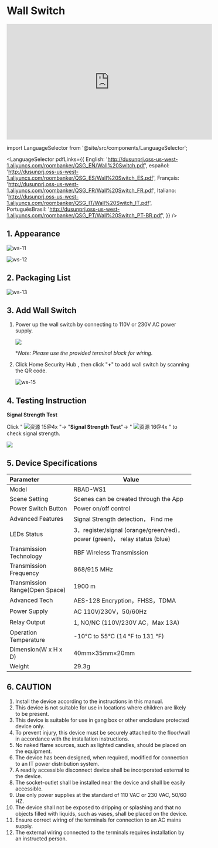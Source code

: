 # Wall Switch

<div class="centered-video">
<iframe width="560" height="315" src="https://www.youtube.com/embed/sTR1eejzWsk?si=ytDrijssuAqkMDnJ" title="YouTube video player" frameborder="0" allow="accelerometer; autoplay; clipboard-write; encrypted-media; gyroscope; picture-in-picture; web-share" allowfullscreen></iframe>
</div>

import LanguageSelector from '@site/src/components/LanguageSelector';

<LanguageSelector pdfLinks={{
  English: 'http://dusunprj.oss-us-west-1.aliyuncs.com/roombanker/QSG_EN/Wall%20Switch.pdf',
  español: 'http://dusunprj.oss-us-west-1.aliyuncs.com/roombanker/QSG_ES/Wall%20Switch_ES.pdf',
  Français: 'http://dusunprj.oss-us-west-1.aliyuncs.com/roombanker/QSG_FR/Wall%20Switch_FR.pdf',
  Italiano: 'http://dusunprj.oss-us-west-1.aliyuncs.com/roombanker/QSG_IT/Wall%20Switch_IT.pdf',
  PortuguêsBrasil: 'http://dusunprj.oss-us-west-1.aliyuncs.com/roombanker/QSG_PT/Wall%20Switch_PT-BR.pdf',
}} />

## 1. Appearance

![ws-11](https://dusunprj.oss-us-west-1.aliyuncs.com/ws-11.png)

![ws-12](https://dusunprj.oss-us-west-1.aliyuncs.com/ws-12.png)

## 2. Packaging List

![ws-13](https://dusunprj.oss-us-west-1.aliyuncs.com/ws-13.png)

## 3. Add Wall Switch

1. Power up the wall switch by connecting to 110V or 230V AC power supply.

   ![](https://dusunprj.oss-us-west-1.aliyuncs.com/ws-14.png)

   **Note: Please use the provided terminal block for wiring.*

   

2. Click Home Security Hub , then click "**+**"  to add wall switch by scanning the QR code.

   ![ws-15](https://dusunprj.oss-us-west-1.aliyuncs.com/ws-15.png)

   

## 4. Testing Instruction

**Signal Strength Test**

Click  " ![资源 15@4x](https://dusunprj.oss-us-west-1.aliyuncs.com/%E8%B5%84%E6%BA%90%2015@4x.png) "→ "**Signal Strength Test**"→  " ![资源 16@4x](https://dusunprj.oss-us-west-1.aliyuncs.com/%E8%B5%84%E6%BA%90%2016@4x.png) "  to check signal strength.

![](https://dusunprj.oss-us-west-1.aliyuncs.com/MC-3.png)

## 5. Device Specifications

| Parameter                      | Value                                                        |
| :----------------------------- | ------------------------------------------------------------ |
| Model                          | RBAD-WS1                                                     |
| Scene Setting                  | Scenes can be created through the App                        |
| Power Switch Button            | Power on/off control                                         |
| Advanced Features              | Signal Strength detection， Find me                          |
| LEDs Status                    | 3，register/signal (orange/green/red)， power (green)， relay status (blue) |
| Transmission Technology        | RBF Wireless Transmission                                    |
| Transmission Frequency         | 868/915 MHz                                                  |
| Transmission Range(Open Space) | 1900 m                                                       |
| Advanced Tech                  | AES-128 Encryption，FHSS，TDMA                               |
| Power Supply                   | AC 110V/230V，50/60Hz                                        |
| Relay Output                   | 1, NO/NC (110V/230V AC，Max 13A)                             |
| Operation Temperature          | -10°C to 55°C (14 °F to 131 °F)                              |
| Dimension(W x H x D)           | 40mm×35mm×20mm                                               |
| Weight                         | 29.3g                                                        |

## 6. CAUTION

1. Install the device according to the instructions in this manual.
2. This device is not suitable for use in locations where children are likely to be present.
3. This device is suitable for use in gang box or other encloslure protected device only.
4. To prevent injury, this device must be securely attached to the floor/wall in accordance with the installation instructions.
5. No naked flame sources, such as lighted candles, should be placed on the equipment.
6. The device has been designed, when required, modified for connection to an IT power distribution system.
7. A readily accessible disconnect device shall be incorporated external to the device.
8. The socket-outlet shall be installed near the device and shall be easily accessible.
9. Use only power supplies at the standard of 110 VAC or 230 VAC, 50/60 HZ.
10. The device shall not be exposed to dripping or splashing and that no objects filled with liquids, such as vases, shall be placed on the device.
11. Ensure correct wiring of the terminals for connection to an AC mains supply.
12. The external wiring connected to the terminals requires installation by an instructed person.

